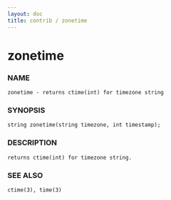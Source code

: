 ```yaml
---
layout: doc
title: contrib / zonetime
---
```

# zonetime

### NAME

    zonetime - returns ctime(int) for timezone string

### SYNOPSIS

    string zonetime(string timezone, int timestamp);

### DESCRIPTION

    returns ctime(int) for timezone string.

### SEE ALSO

    ctime(3), time(3)
